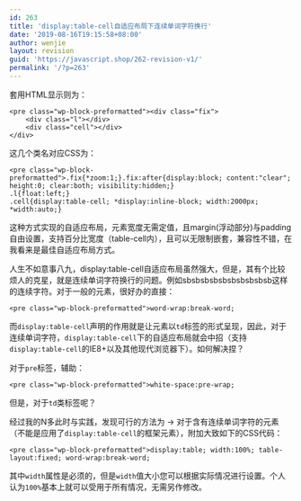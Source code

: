```yaml
---
id: 263
title: 'display:table-cell自适应布局下连续单词字符换行'
date: '2019-08-16T19:15:58+08:00'
author: wenjie
layout: revision
guid: 'https://javascript.shop/262-revision-v1/'
permalink: '/?p=263'
---
```


套用HTML显示则为：

```
<pre class="wp-block-preformatted"><div class="fix">
    <div class="l"></div>
    <div class="cell"></div>
</div>
```

这几个类名对应CSS为：

```
<pre class="wp-block-preformatted">.fix{*zoom:1;}.fix:after{display:block; content:"clear"; height:0; clear:both; visibility:hidden;}
.l{float:left;}
.cell{display:table-cell; *display:inline-block; width:2000px; *width:auto;}
```

这种方式实现的自适应布局，元素宽度无需定值，且margin(浮动部分)与padding自由设置，支持百分比宽度（table-cell内），且可以无限制嵌套，兼容性不错，在我看来是最佳自适应布局方式。

人生不如意事八九，display:table-cell自适应布局虽然强大，但是，其有个比较烦人的克星，就是连续单词字符换行的问题。例如sbsbsbsbsbsbsbsbsbsb这样的连续字符。对于一般的元素，很好办的直接：

```
<pre class="wp-block-preformatted">word-wrap:break-word;
```

而`display:table-cell`声明的作用就是让元素以`td`标签的形式呈现，因此，对于连续单词字符，`display:table-cell`下的自适应布局就会中招（支持`display:table-cell`的IE8+以及其他现代浏览器下）。如何解决捏？

对于`pre`标签，辅助：

```
<pre class="wp-block-preformatted">white-space:pre-wrap;
```

但是，对于`td`类标签呢？

经过我的N多此时与实践，发现可行的方法为 → 对于含有连续单词字符的元素（不能是应用了`display:table-cell`的框架元素），附加大致如下的CSS代码：

```
<pre class="wp-block-preformatted">display:table; width:100%; table-layout:fixed; word-wrap:break-word;
```

其中`width`属性是必须的，但是`width`值大小您可以根据实际情况进行设置。个人认为`100%`基本上就可以受用于所有情况，无需另作修改。